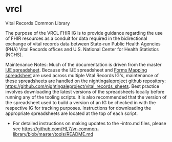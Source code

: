 # vrcl
Vital Records Common Library

The purpose of the VRCL FHIR IG is to provide guidance regarding the use of FHIR resources as a conduit for data required in the bidirectional exchange of vital records data between State-run Public Health Agencies (PHA) Vital Records offices and U.S. National Center for Health Statistics (NCHS).

Maintenance Notes:
 Much of the documentation is driven from the master [IJE spreadsheet](https://github.com/nightingaleproject/vital_records_sheets/blob/main/IJE_File_Layouts_and_FHIR_Mapping_24-06-21.csv).  Because the IJE spreadsheet and [Forms Mapping spreadsheet](https://github.com/nightingaleproject/vital_records_sheets/blob/master/Forms_Mapping.csv) are used across multiple Vital Records IG's, maintenance of these spreadsheets are handled on the nightingaleproject github repository: https://github.com/nightingaleproject/vital_records_sheets. Best practice involves downloading the latest versions of the spreadsheets locally before running any of the tooling scripts. It is also recommended that the version of the spreadsheet used to build a version of an IG be checked in with the respective IG for tracking purposes. Instructions for downloading the appropriate spreadsheets are located at the top of each script. 
 - For detailed instructions on making updates to the <profile>-intro.md files, please see https://github.com/HL7/vr-common-library/blob/master/tools/README.md 